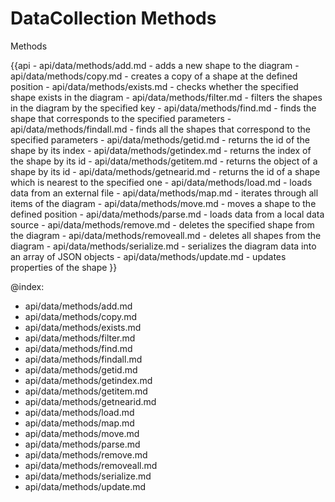 DataCollection Methods
=======

<div class='h2' id="methods">Methods</div>

{{api
	- api/data/methods/add.md - adds a new shape to the diagram
    - api/data/methods/copy.md - creates a copy of a shape at the defined position
	- api/data/methods/exists.md - checks whether the specified shape exists in the diagram
	- api/data/methods/filter.md - filters the shapes in the diagram by the specified key
	- api/data/methods/find.md - finds the shape that corresponds to the specified parameters
	- api/data/methods/findall.md - finds all the shapes that correspond to the specified parameters
	- api/data/methods/getid.md - returns the id of the shape by its index
	- api/data/methods/getindex.md - returns the index of the shape by its id
	- api/data/methods/getitem.md - returns the object of a shape by its id
    - api/data/methods/getnearid.md - returns the id of a shape which is nearest to the specified one
	- api/data/methods/load.md - loads data from an external file
	- api/data/methods/map.md - iterates through all items of the diagram
    - api/data/methods/move.md - moves a shape to the defined position
	- api/data/methods/parse.md - loads data from a local data source
	- api/data/methods/remove.md - deletes the specified shape from the diagram
	- api/data/methods/removeall.md - deletes all shapes from the diagram
	- api/data/methods/serialize.md - serializes the diagram data into an array of JSON objects
	- api/data/methods/update.md - updates properties of the shape
}}

@index:
- api/data/methods/add.md
- api/data/methods/copy.md
- api/data/methods/exists.md
- api/data/methods/filter.md
- api/data/methods/find.md
- api/data/methods/findall.md
- api/data/methods/getid.md
- api/data/methods/getindex.md
- api/data/methods/getitem.md
- api/data/methods/getnearid.md
- api/data/methods/load.md
- api/data/methods/map.md
- api/data/methods/move.md
- api/data/methods/parse.md
- api/data/methods/remove.md
- api/data/methods/removeall.md
- api/data/methods/serialize.md
- api/data/methods/update.md
